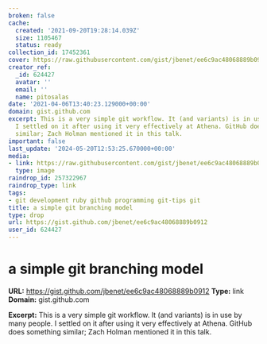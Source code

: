 ```yaml
---
broken: false
cache:
  created: '2021-09-20T19:28:14.039Z'
  size: 1105467
  status: ready
collection_id: 17452361
cover: https://raw.githubusercontent.com/gist/jbenet/ee6c9ac48068889b0912/raw/a16c3021388a89012ad3baf2f1867db1d9de1e01/z-git-branching.jpg
creator_ref:
  _id: 624427
  avatar: ''
  email: ''
  name: pitosalas
date: '2021-04-06T13:40:23.129000+00:00'
domain: gist.github.com
excerpt: This is a very simple git workflow. It (and variants) is in use by many people.
  I settled on it after using it very effectively at Athena. GitHub does something
  similar; Zach Holman mentioned it in this talk.
important: false
last_update: '2024-05-20T12:53:25.670000+00:00'
media:
- link: https://raw.githubusercontent.com/gist/jbenet/ee6c9ac48068889b0912/raw/a16c3021388a89012ad3baf2f1867db1d9de1e01/z-git-branching.jpg
  type: image
raindrop_id: 257322967
raindrop_type: link
tags:
- git development ruby github programming git-tips git
title: a simple git branching model
type: drop
url: https://gist.github.com/jbenet/ee6c9ac48068889b0912
user_id: 624427
---
```


# a simple git branching model

**URL:** https://gist.github.com/jbenet/ee6c9ac48068889b0912
**Type:** link
**Domain:** gist.github.com

**Excerpt:** This is a very simple git workflow. It (and variants) is in use by many people. I settled on it after using it very effectively at Athena. GitHub does something similar; Zach Holman mentioned it in this talk.
